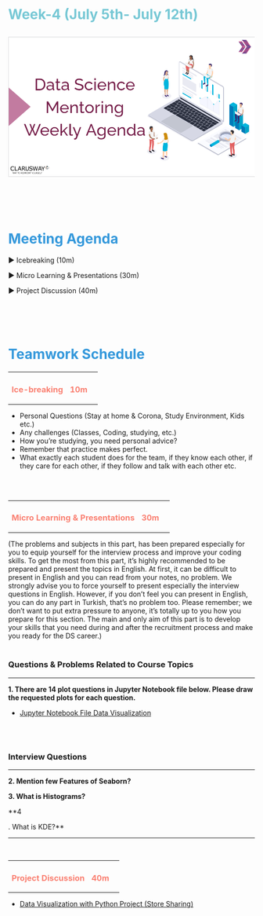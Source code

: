 <h1><strong><span style="color: #77C8D5;">Week-4 (July 5th- July 12th)</strong></span>

![logo](ds_agenda_logo.png)

<br>


<h1><strong><span style="color: #3498DB;">Meeting Agenda</strong></h1></span>

<span class="c16 c30">▶ </span><span
class="c42 c82">Icebreaking (10m)</span><span class="c16 c23"> </span>

<span class="c16 c30">▶ </span><span
class="c42 c82">Micro Learning & Presentations (30m)</span><span class="c46 c42 c48"> </span>


<span class="c30">▶ </span><span class="c46 c48 c42">Project Discussion (40m)</span>

<br>
<br>
<br>

<div style="page-break-after: always;"></div>

<h1><strong><span style="color: #3498DB;">Teamwork Schedule</strong></h1></span>

<table style= "width:100%;">
                <tr>
                <td style="color: #FA8072; text-align:left "><h3><strong><p>Ice-breaking</td>
                <td style="color: #FA8072; text-align:right;"><h3><strong><p>10m</p><td>                </tr>
</table>

- Personal Questions (Stay at home & Corona, Study Environment, Kids etc.) 
- Any challenges (Classes, Coding, studying, etc.) 
- How you’re studying, you need personal advice? 
- Remember that practice makes perfect. 
- What exactly each student does for the team, if they know each other, if they care for each other, if they follow and talk with each other etc. 

<br>
<br>

<table style= "width:100%;">
                <tr>
                <td style="color: #FA8072; text-align:left "><h3><strong><p>Micro Learning & Presentations</td>
                <td style="color: #FA8072; text-align:right;"><h3><strong><p>30m</p><td>                </tr>
</table>
(The problems and subjects in this part, has been prepared especially for you to equip yourself for the interview process and improve your coding skills.
To get the most from this part, it’s highly recommended to be prepared and present the topics in English.
At first, it can be difficult to present in English and you can read from your notes, no problem.
We strongly advise you to force yourself to present especially the interview questions in English.
However, if you don’t feel you can present in English, you can do any part in Turkish, that’s no problem too.
Please remember; we don’t want to put extra pressure to anyone, it’s totally up to you how you prepare for this section.
The main and only aim of this part is to develop your skills that you need during and after the recruitment process and make you ready for the DS career.)
<br><br>

<h3><strong>Questions & Problems Related to Course Topics</strong></h4>
<hr>

**1. There are 14 plot questions in Jupyter Notebook file below. Please draw the requested plots for each question.**

- [Jupyter Notebook File Data Visualization]()



<br><br>
<h3><strong>Interview Questions</strong></h4>
<hr>

**2. Mention few Features of Seaborn?**
<br>



**3. What is Histograms?**
<br>



**4

. What is KDE?**
<br>

<hr>




<br>


<table style= "width:100%;">
                <tr>
                <td style="color: #FA8072; text-align:left "><h3><strong><p>Project Discussion</td>
                <td style="color: #FA8072; text-align:right;"><h3><strong><p>40m</p><td>                </tr>
                
</table>



- [Data Visualization with Python
Project (Store Sharing)](https://lms.clarusway.com/mod/assign/view.php?id=10110) <br>


